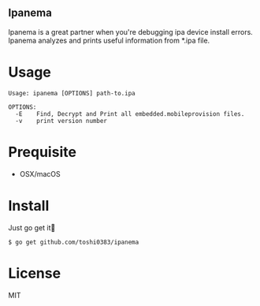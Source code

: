 Ipanema
---

Ipanema is a great partner when you're debugging ipa device install errors.
Ipanema analyzes and prints useful information from *.ipa file.

# Usage

```
Usage: ipanema [OPTIONS] path-to.ipa

OPTIONS:
  -E    Find, Decrypt and Print all embedded.mobileprovision files.
  -v    print version number
```

# Prequisite

- OSX/macOS

# Install

Just go get it🚀

```
$ go get github.com/toshi0383/ipanema
```

# License
MIT

